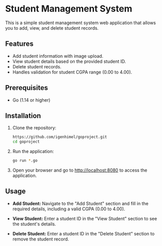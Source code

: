 
# Student Management System

This is a simple student management system web application that allows you to add, view, and delete student records.

## Features

- Add student information with image upload.
- View student details based on the provided student ID.
- Delete student records.
- Handles validation for student CGPA range (0.00 to 4.00).

## Prerequisites

- Go (1.14 or higher)

## Installation

1. Clone the repository:
   ```bash
   https://github.com/igenhimel/goproject.git
   cd goproject
   ```

2. Run the application:
   ```bash
   go run *.go
   ```

3. Open your browser and go to [http://localhost:8080](http://localhost:8080) to access the application.

## Usage

- **Add Student:** Navigate to the "Add Student" section and fill in the required details, including a valid CGPA (0.00 to 4.00).

- **View Student:** Enter a student ID in the "View Student" section to see the student's details.

- **Delete Student:** Enter a student ID in the "Delete Student" section to remove the student record.

